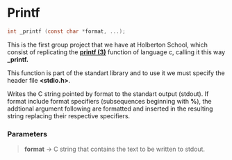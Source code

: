 # Printf
````c
int _printf (const char *format, ...);
````
This is the first group project that we have at Holberton School, which consist of replicating the **[printf (3)](http://man7.org/linux/man-pages/man3/printf.3.html)** function of language c, calling it this way **_printf.**

This function is part of the standart library **<stdio>** and to use it we must specify the header file **<stdio.h>**.

Writes the C string pointed by format to the standart output (stdout). If format include format specifiers (subsequences beginning with **%**), the addtional argument following are formatted and inserted in the resulting string replacing their respective specifiers.
### Parameters
> **format** -> C string that contains the text to be written to stdout.
